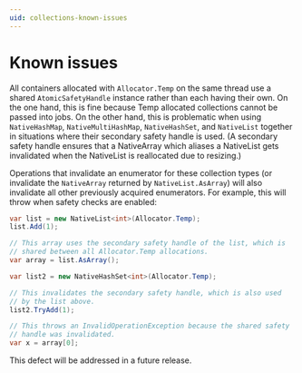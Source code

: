 ```yaml
---
uid: collections-known-issues
---
```


# Known issues

All containers allocated with `Allocator.Temp` on the same thread use a shared `AtomicSafetyHandle` instance rather than each having their own. On the one hand, this is fine because Temp allocated collections cannot be passed into jobs. On the other hand, this is problematic when using `NativeHashMap`, `NativeMultiHashMap`, `NativeHashSet`, and `NativeList` together in situations where their secondary safety handle is used. (A secondary safety handle ensures that a NativeArray which aliases a NativeList gets invalidated when the NativeList is reallocated due to resizing.)

Operations that invalidate an enumerator for these collection types (or invalidate the `NativeArray` returned by `NativeList.AsArray`) will also invalidate all other previously acquired enumerators. For example, this will throw when safety checks are enabled:

```c#
var list = new NativeList<int>(Allocator.Temp);
list.Add(1);

// This array uses the secondary safety handle of the list, which is
// shared between all Allocator.Temp allocations.
var array = list.AsArray();

var list2 = new NativeHashSet<int>(Allocator.Temp);

// This invalidates the secondary safety handle, which is also used
// by the list above.
list2.TryAdd(1);

// This throws an InvalidOperationException because the shared safety
// handle was invalidated.
var x = array[0];
```

This defect will be addressed in a future release.
